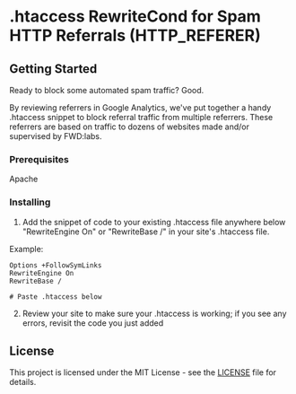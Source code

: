 # .htaccess RewriteCond for Spam HTTP Referrals (HTTP_REFERER)

## Getting Started

Ready to block some automated spam traffic? Good.

By reviewing referrers in Google Analytics, we've put together a handy .htaccess snippet to block referral traffic from multiple referrers. These referrers are based on traffic to dozens of websites made and/or supervised by FWD:labs.

### Prerequisites

Apache

### Installing

1. Add the snippet of code to your existing .htaccess file anywhere below "RewriteEngine On" or "RewriteBase /" in your site's .htaccess file.

Example:

```
Options +FollowSymLinks
RewriteEngine On
RewriteBase /

# Paste .htaccess below
```

2. Review your site to make sure your .htaccess is working; if you see any errors, revisit the code you just added

## License

This project is licensed under the MIT License - see the [LICENSE](LICENSE) file for details.
